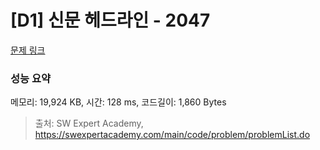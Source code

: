 # [D1] 신문 헤드라인 - 2047 

[문제 링크](https://swexpertacademy.com/main/code/problem/problemDetail.do?contestProbId=AV5QKsLaAy0DFAUq) 

### 성능 요약

메모리: 19,924 KB, 시간: 128 ms, 코드길이: 1,860 Bytes



> 출처: SW Expert Academy, https://swexpertacademy.com/main/code/problem/problemList.do